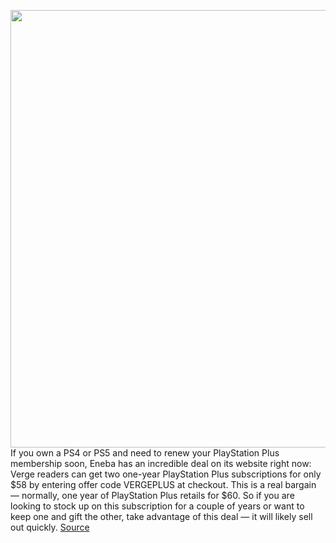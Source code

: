 <img src='https://cdn.vox-cdn.com/thumbor/8Mvrkht_ZhMBkPUK1iXyaEOYIFM=/0x0:2040x1360/1200x800/filters:focal(857x517:1183x843)/cdn.vox-cdn.com/uploads/chorus_image/image/68574484/vpavic_4261_20201023_0104.0.jpg' width='700px' /><br/>
If you own a PS4 or PS5 and need to renew your PlayStation Plus membership soon, Eneba has an incredible deal on its website right now: Verge readers can get two one-year PlayStation Plus subscriptions for only $58 by entering offer code VERGEPLUS at checkout. This is a real bargain — normally, one year of PlayStation Plus retails for $60. So if you are looking to stock up on this subscription for a couple of years or want to keep one and gift the other, take advantage of this deal — it will likely sell out quickly.
<a href='https://www.theverge.com/good-deals/2020/12/23/22188627/playstation-plus-two-year-membership-ps4-ps5-deal-code-verge'> Source <a/>
